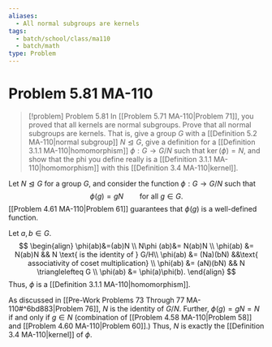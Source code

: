 ```yaml
---
aliases:
  - All normal subgroups are kernels
tags:
  - batch/school/class/ma110
  - batch/math
type: Problem
---
```

# Problem 5.81 MA-110

> [!problem] Problem 5.81
>     In [[Problem 5.71 MA-110|Problem 71]], you proved that all kernels are normal subgroups. Prove that all normal subgroups are kernels. That is, give a group $G$ with a [[Definition 5.2 MA-110|normal subgroup]] $N \trianglelefteq G$, give a definition for a [[Definition 3.1.1 MA-110|homomorphism]] $\phi:G\longrightarrow G/N$ such that $\ker(\phi)=N$, and show that the phi you define really is a [[Definition 3.1.1 MA-110|homomorphism]] with this [[Definition 3.4 MA-110|kernel]].

Let $N\trianglelefteq G$ for a group $G$, and consider the function $\phi:G\longrightarrow G/N$ such that
$$
\phi(g) = gN \qquad \text{for all } g \in  G.
$$
[[Problem 4.61 MA-110|Problem 61]] guarantees that $\phi(g)$ is a well-defined function.

Let $a,b \in G$.
$$
\begin{align}
\phi(ab)&=(ab)N \\
N\phi (ab)&= N(ab)N \\
\phi(ab) &= N(ab)N && N \text{ is the identity of } G/H\\
\phi(ab) &= (Na)(bN) &&\text{ associativity of coset multiplication} \\
\phi(ab) &=  (aN)(bN) && N \trianglelefteq G \\
\phi(ab) &=  \phi(a)\phi(b).
\end{align}
$$
Thus, $\phi$ is a [[Definition 3.1.1 MA-110|homomorphism]].

As discussed in [[Pre-Work Problems 73 Through 77 MA-110#^6bd883|Problem 76]], $N$ is the identity of $G/N$. Further, $\phi(g)=gN=N$ if and only if $g \in N$ (combination of [[Problem 4.58 MA-110|Problem 58]] and [[Problem 4.60 MA-110|Problem 60]].) Thus, $N$ is exactly the [[Definition 3.4 MA-110|kernel]] of $\phi.$
